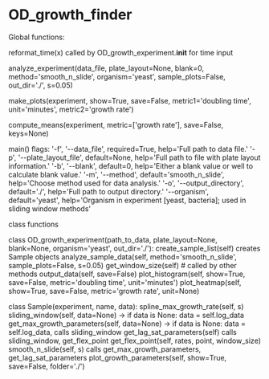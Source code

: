 # OD_growth_finder

Global functions:

reformat_time(x)  called by OD_growth_experiment.__init__ for time input

analyze_experiment(data_file, plate_layout=None, blank=0, method='smooth_n_slide', organism='yeast', sample_plots=False,
                   out_dir='./', s=0.05)
        
make_plots(experiment, show=True, save=False, metric1='doubling time', unit='minutes', metric2='growth rate')

compute_means(experiment, metric=['growth rate'], save=False, keys=None)

main()
    flags:
    '-f', '--data_file', required=True, help='Full path to data file.'
    '-p', '--plate_layout_file', default=None, help='Full path to file with plate layout information.'
    '-b', '--blank', default=0, help='Either a blank value or well to calculate blank value.'
    '-m', '--method', default='smooth_n_slide', help='Choose method used for data analysis.'
    '-o', '--output_directory', default='./', help='Full path to output directory.'
    '--organism', default='yeast', help='Organism in experiment [yeast, bacteria]; used in sliding window methods'


class functions

class OD_growth_experiment(path_to_data, plate_layout=None, blank=None, organism='yeast', out_dir='./'):
    create_sample_list(self)  creates Sample objects
    analyze_sample_data(self, method='smooth_n_slide', sample_plots=False, s=0.05)
    get_window_size(self) # called by other methods
    output_data(self, save=False)
    plot_histogram(self, show=True, save=False, metric='doubling time', unit='minutes')
    plot_heatmap(self, show=True, save=False, metric='growth rate', unit=None)
    
class Sample(experiment, name, data):
    spline_max_growth_rate(self, s)
    sliding_window(self, data=None)  -> if data is None: data = self.log_data
    get_max_growth_parameters(self, data=None)  -> if data is None: data = self.log_data, calls sliding_window
    get_lag_sat_parameters(self)  calls sliding_window, get_flex_point
    get_flex_point(self, rates, point, window_size)
    smooth_n_slide(self, s)  calls get_max_growth_parameters, get_lag_sat_parameters
    plot_growth_parameters(self, show=True, save=False, folder='./')